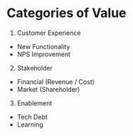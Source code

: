 # Categories of Value

1. Customer Experience
  * New Functionality
  * NPS Improvement
2. Stakeholder
  * Financial (Revenue / Cost)
  * Market (Shareholder)
3. Enablement
  * Tech Debt
  * Learning
